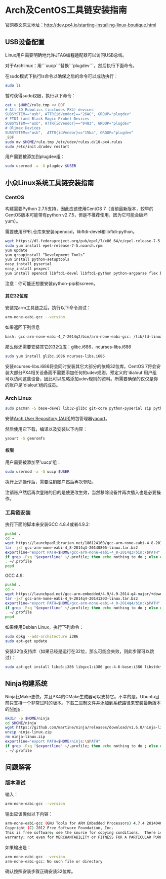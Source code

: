 # Arch及CentOS工具链安装指南
官网英文原文地址：http://dev.px4.io/starting-installing-linux-boutique.html

## USB设备配置

Linux用户需要明确地允许JTAG编程适配器可以访问USB总线。

<aside class="note">
对于Archlinux：用```uucp```替换```plugdev```，然后执行下面命令。
</aside>

在sudo模式下执行ls命令以确保之后的命令可以成功执行：

<div class="host-code"></div>

```sh
sudo ls
```

暂时获得sudo权限，执行以下命令：

<div class="host-code"></div>

```sh
cat > $HOME/rule.tmp <<_EOF
# All 3D Robotics (includes PX4) devices
SUBSYSTEM=="usb", ATTR{idVendor}=="26AC", GROUP="plugdev"
# FTDI (and Black Magic Probe) Devices
SUBSYSTEM=="usb", ATTR{idVendor}=="0483", GROUP="plugdev"
# Olimex Devices
SUBSYSTEM=="usb",  ATTR{idVendor}=="15ba", GROUP="plugdev"
_EOF
sudo mv $HOME/rule.tmp /etc/udev/rules.d/10-px4.rules
sudo /etc/init.d/udev restart
```

用户需要被添加到plugdev组：

<div class="host-code"></div>

```sh
sudo usermod -a -G plugdev $USER
```

## 小众Linux系统工具链安装指南

### CentOS

构建需要Python 2.7.5支持，因此应该使用CentOS 7（当前最新版本，较早的CentOS版本可能带有python v2.7.5，但是不推荐使用，因为它可能会破坏yum）。

需要使用EPEL仓库来安装openocd，libftdi-devel和libftdi-python。

<div class="host-code"></div>

```sh
wget https://dl.fedoraproject.org/pub/epel/7/x86_64/e/epel-release-7-5.noarch.rpm
sudo yum install epel-release-7-5.noarch.rpm
yum update
yum groupinstall “Development Tools”
yum install python-setuptools
easy_install pyserial
easy_install pexpect
yum install openocd libftdi-devel libftdi-python python-argparse flex bison-devel ncurses-devel ncurses-libs autoconf texinfo libtool zlib-devel cmake
```

注意：你可能还想要安装python-pip和screen。

#### 其它32位库

安装完arm工具链之后，执行以下命令测试：

<div class="host-code"></div>

```sh
arm-none-eabi-gcc --version
```

如果返回下列信息

<div class="host-code"></div>

```sh
bash: gcc-arm-none-eabi-4_7-2014q2/bin/arm-none-eabi-gcc: /lib/ld-linux.so.2: bad ELF interpreter: No such file or directory
```

那么你还需要安装其它的32位库：glibc.i686，ncurses-libs.i686

<div class="host-code"></div>

```sh
sudo yum install glibc.i686 ncurses-libs.i686 
```

<aside class="note">
安装ncurses-libs.i686将会同时安装其它大部分的依赖32位库。CentOS 7将会安装大部分PX4相关设备而不需要添加任何的udev规则。预定义的'dialout'用户组可以访问这些设备，因此可以忽略添加udev规则的资料。所需要确保的仅仅是你的账户是'dialout'组的成员。
</aside>

### Arch Linux

<div class="host-code"></div>

```sh
sudo pacman -S base-devel lib32-glibc git-core python-pyserial zip python-empy
```

安装[Arch User Repository (AUR)](https://wiki.archlinux.org/index.php/Arch_User_Repository)的包管理器[yaourt](https://wiki.archlinux.org/index.php/Yaourt#Installation)。

然后使用它下载，编译以及安装以下内容：

<div class="host-code"></div>

```sh
yaourt -S genromfs
```

#### 权限

用户需要被添加至'uucp'组：

<div class="host-code"></div>

```sh
sudo usermod -a -G uucp $USER
```

执行上述操作后，需要注销账户然后再次登陆。

<aside class="note">
注销账户然后再次登陆的目的是使更改生效，当然移除设备并再次插入也是必要操作。
</aside>

### 工具链安装

执行下面的脚本来安装GCC 4.8.4或者4.9.2:

<div class="host-code"></div>

```sh
pushd .
cd ~
wget https://launchpadlibrarian.net/186124160/gcc-arm-none-eabi-4_8-2014q3-20140805-linux.tar.bz2
tar -jxf gcc-arm-none-eabi-4_8-2014q3-20140805-linux.tar.bz2
exportline="export PATH=$HOME/gcc-arm-none-eabi-4_8-2014q3/bin:\$PATH"
if grep -Fxq "$exportline" ~/.profile; then echo nothing to do ; else echo $exportline >> ~/.profile; fi
. ~/.profile
popd
```

GCC 4.9:

<div class="host-code"></div>

```sh
pushd .
cd ~
wget https://launchpad.net/gcc-arm-embedded/4.9/4.9-2014-q4-major/+download/gcc-arm-none-eabi-4_9-2014q4-20141203-linux.tar.bz2
tar -jxf gcc-arm-none-eabi-4_9-2014q4-20141203-linux.tar.bz2
exportline="export PATH=$HOME/gcc-arm-none-eabi-4_9-2014q4/bin:\$PATH"
if grep -Fxq "$exportline" ~/.profile; then echo nothing to do ; else echo $exportline >> ~/.profile; fi
. ~/.profile
popd
```

<aside class="note">
如果使用Debian Linux，执行下列命令：
</aside>

<div class="host-code"></div>

```sh
sudo dpkg --add-architecture i386
sudo apt-get update
```

安装32位支持库（如果已经是运行在32位，那么可能会失败，则此步骤可以跳过）：

<div class="host-code"></div>

```sh
sudo apt-get install libc6:i386 libgcc1:i386 gcc-4.6-base:i386 libstdc++5:i386 libstdc++6:i386
```

## Ninja构建系统

Ninja比Make更快，并且PX4的CMake生成器可以支持它。不幸的是，Ubuntu目前只支持一个非常过时的版本。下载二进制文件并添加到系统路径来安装最新版本的[Ninja](https://github.com/martine/ninja)：

<div class="host-code"></div>

```sh
mkdir -p $HOME/ninja
cd $HOME/ninja
wget https://github.com/martine/ninja/releases/download/v1.6.0/ninja-linux.zip
unzip ninja-linux.zip
rm ninja-linux.zip
exportline="export PATH=$HOME/ninja:\$PATH"
if grep -Fxq "$exportline" ~/.profile; then echo nothing to do ; else echo $exportline >> ~/.profile; fi
. ~/.profile
```

## 问题解答

### 版本测试

输入：

<div class="host-code"></div>

```sh
arm-none-eabi-gcc --version
```

输出应该类似以下内容：

<div class="host-code"></div>

```sh
arm-none-eabi-gcc (GNU Tools for ARM Embedded Processors) 4.7.4 20140401 (release) [ARM/embedded-4_7-branch revision 209195]
Copyright (C) 2012 Free Software Foundation, Inc.
This is free software; see the source for copying conditions.  There is NO
warranty; not even for MERCHANTABILITY or FITNESS FOR A PARTICULAR PURPOSE.
```

如果输出是：

<div class="host-code"></div>

```sh
arm-none-eabi-gcc --version
arm-none-eabi-gcc: No such file or directory
```

确认按照安装步骤正确安装32位库。